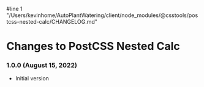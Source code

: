 #line 1 "/Users/kevinhome/AutoPlantWatering/client/node_modules/@csstools/postcss-nested-calc/CHANGELOG.md"
# Changes to PostCSS Nested Calc

### 1.0.0 (August 15, 2022)

- Initial version
